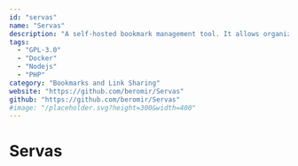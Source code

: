 ```yaml
---
id: "servas"
name: "Servas"
description: "A self-hosted bookmark management tool. It allows organization with tags, groups, and a list specifically for later access. It supports multiple users with 2FA. Companion browser extensions are available for Firefox and Chrome."
tags:
  - "GPL-3.0"
  - "Docker"
  - "Nodejs"
  - "PHP"
category: "Bookmarks and Link Sharing"
website: "https://github.com/beromir/Servas"
github: "https://github.com/beromir/Servas"
#image: "/placeholder.svg?height=300&width=400"
---
```


# Servas

